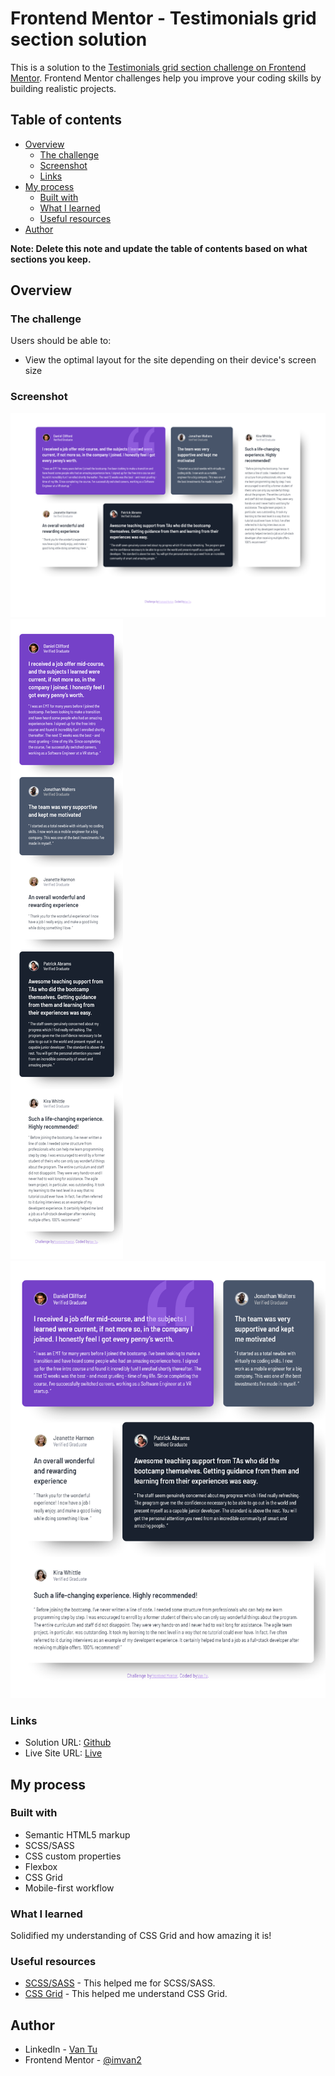 # Frontend Mentor - Testimonials grid section solution

This is a solution to the [Testimonials grid section challenge on Frontend Mentor](https://www.frontendmentor.io/challenges/testimonials-grid-section-Nnw6J7Un7). Frontend Mentor challenges help you improve your coding skills by building realistic projects.

## Table of contents

- [Overview](#overview)
  - [The challenge](#the-challenge)
  - [Screenshot](#screenshot)
  - [Links](#links)
- [My process](#my-process)
  - [Built with](#built-with)
  - [What I learned](#what-i-learned)
  - [Useful resources](#useful-resources)
- [Author](#author)

**Note: Delete this note and update the table of contents based on what sections you keep.**

## Overview

### The challenge

Users should be able to:

- View the optimal layout for the site depending on their device's screen size

### Screenshot

![Desktop](images/testimonial-grid-desktop.png)
![Mobile](images/testimonial-grid-mobile.png)
![Tablet](images/testimonial-grid-tablet.png)

### Links

- Solution URL: [Github](https://github.com/imvan2/testimonials-grid-section)
- Live Site URL: [Live](https://imvan2.github.io/testimonials-grid-section/)

## My process

### Built with

- Semantic HTML5 markup
- SCSS/SASS
- CSS custom properties
- Flexbox
- CSS Grid
- Mobile-first workflow

### What I learned

Solidified my understanding of CSS Grid and how amazing it is!

### Useful resources

- [SCSS/SASS](https://sass-lang.com/guide/#inheritance) - This helped me for SCSS/SASS.
- [CSS Grid](https://css-tricks.com/snippets/css/complete-guide-grid/#prop-justify-items) - This helped me understand CSS Grid.

## Author

- LinkedIn - [Van Tu](https://www.linkedin.com/feed/)
- Frontend Mentor - [@imvan2](https://www.frontendmentor.io/profile/imvan2)
